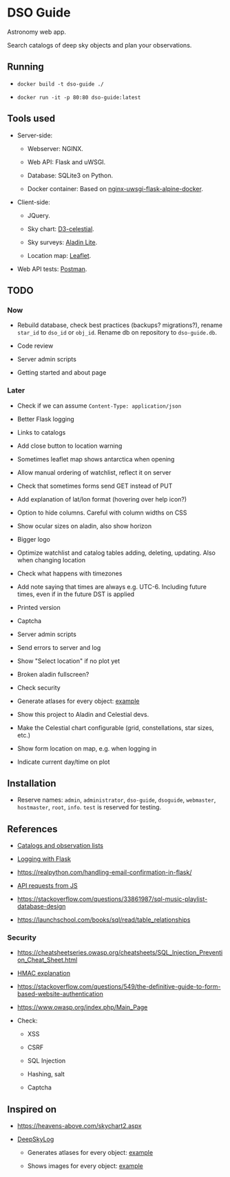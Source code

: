# DSO Guide

Astronomy web app.

Search catalogs of deep sky objects and plan your observations.

## Running

- `docker build -t dso-guide ./`

- `docker run -it -p 80:80 dso-guide:latest`

## Tools used

- Server-side:

    - Webserver: NGINX.

    - Web API: Flask and uWSGI.

    - Database: SQLite3 on Python.

    - Docker container: Based on [nginx-uwsgi-flask-alpine-docker](https://github.com/hellt/nginx-uwsgi-flask-alpine-docker).

- Client-side:

    - JQuery.

    - Sky chart: [D3-celestial](https://github.com/ofrohn/d3-celestial).

    - Sky surveys: [Aladin Lite](http://aladin.u-strasbg.fr/#AladinLite).

    - Location map: [Leaflet](https://leafletjs.com/).

- Web API tests: [Postman](https://www.getpostman.com/products).

## TODO

### Now

- Rebuild database, check best practices (backups? migrations?), rename
  `star_id` to `dso_id` or `obj_id`. Rename db on repository to `dso-guide.db`.

- Code review

- Server admin scripts

- Getting started and about page

### Later

- Check if we can assume `Content-Type: application/json`

- Better Flask logging

- Links to catalogs

- Add close button to location warning

- Sometimes leaflet map shows antarctica when opening

- Allow manual ordering of watchlist, reflect it on server

- Check that sometimes forms send GET instead of PUT

- Add explanation of lat/lon format (hovering over help icon?)

- Option to hide columns. Careful with column widths on CSS

- Show ocular sizes on aladin, also show horizon

- Bigger logo

- Optimize watchlist and catalog tables adding, deleting, updating. Also when
  changing location

- Check what happens with timezones

- Add note saying that times are always e.g. UTC-6. Including future times, even
  if in the future DST is applied

- Printed version

- Captcha

- Server admin scripts

- Send errors to server and log

- Show "Select location" if no plot yet

- Broken aladin fullscreen?

- Check security

- Generate atlases for every object: [example](https://www.deepskylog.org/atlas.pdf.php?zoom=17&object=M+18)

- Show this project to Aladin and Celestial devs.

- Make the Celestial chart configurable (grid, constellations, star sizes, etc.)

- Show form location on map, e.g. when logging in

- Indicate current day/time on plot

## Installation

- Reserve names: `admin`, `administrator`, `dso-guide`, `dsoguide`, `webmaster`,
  `hostmaster`, `root`, `info`. `test` is reserved for testing.

## References

- [Catalogs and observation lists](http://www.messier.seds.org/xtra/similar/catalogs.html)

- [Logging with Flask](https://stackoverflow.com/a/39284642)

- https://realpython.com/handling-email-confirmation-in-flask/

- [API requests from JS](https://stackoverflow.com/questions/36975619/how-to-call-a-rest-web-service-api-from-javascript)

- https://stackoverflow.com/questions/33861987/sql-music-playlist-database-design

- https://launchschool.com/books/sql/read/table_relationships

### Security

- https://cheatsheetseries.owasp.org/cheatsheets/SQL_Injection_Prevention_Cheat_Sheet.html

- [HMAC explanation](https://www.ida.liu.se/~TDP024/labs/hmacarticle.pdf)

- https://stackoverflow.com/questions/549/the-definitive-guide-to-form-based-website-authentication

- https://www.owasp.org/index.php/Main_Page

- Check:

    - XSS

    - CSRF

    - SQL Injection

    - Hashing, salt

    - Captcha

## Inspired on

- https://heavens-above.com/skychart2.aspx

- [DeepSkyLog](https://www.deepskylog.org/index.php?indexAction=view_atlaspagesv)

    - Generates atlases for every object: [example](https://www.deepskylog.org/atlas.pdf.php?zoom=17&object=M+18)

    - Shows images for every object: [example](https://archive.stsci.edu/cgi-bin/dss_search?v=poss2ukstu_red&r=0+24+5.0&d=-72+-5&e=J2000&h=60.0&w=60&f=gif&c=none&fov=NONE&v3=)
